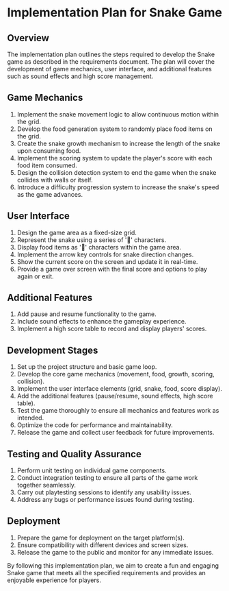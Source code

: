 # Implementation Plan for Snake Game

## Overview
The implementation plan outlines the steps required to develop the Snake game as described in the requirements document. The plan will cover the development of game mechanics, user interface, and additional features such as sound effects and high score management.

## Game Mechanics
1. Implement the snake movement logic to allow continuous motion within the grid.
2. Develop the food generation system to randomly place food items on the grid.
3. Create the snake growth mechanism to increase the length of the snake upon consuming food.
4. Implement the scoring system to update the player's score with each food item consumed.
5. Design the collision detection system to end the game when the snake collides with walls or itself.
6. Introduce a difficulty progression system to increase the snake's speed as the game advances.

## User Interface
1. Design the game area as a fixed-size grid.
2. Represent the snake using a series of '🔵' characters.
3. Display food items as '🍎' characters within the game area.
4. Implement the arrow key controls for snake direction changes.
5. Show the current score on the screen and update it in real-time.
6. Provide a game over screen with the final score and options to play again or exit.

## Additional Features
1. Add pause and resume functionality to the game.
2. Include sound effects to enhance the gameplay experience.
3. Implement a high score table to record and display players' scores.

## Development Stages
1. Set up the project structure and basic game loop.
2. Develop the core game mechanics (movement, food, growth, scoring, collision).
3. Implement the user interface elements (grid, snake, food, score display).
4. Add the additional features (pause/resume, sound effects, high score table).
5. Test the game thoroughly to ensure all mechanics and features work as intended.
6. Optimize the code for performance and maintainability.
7. Release the game and collect user feedback for future improvements.

## Testing and Quality Assurance
1. Perform unit testing on individual game components.
2. Conduct integration testing to ensure all parts of the game work together seamlessly.
3. Carry out playtesting sessions to identify any usability issues.
4. Address any bugs or performance issues found during testing.

## Deployment
1. Prepare the game for deployment on the target platform(s).
2. Ensure compatibility with different devices and screen sizes.
3. Release the game to the public and monitor for any immediate issues.

By following this implementation plan, we aim to create a fun and engaging Snake game that meets all the specified requirements and provides an enjoyable experience for players.